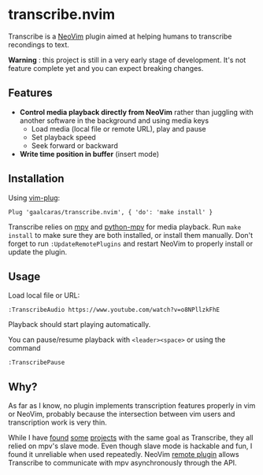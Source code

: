 # transcribe.nvim

Transcribe is a [NeoVim](https://neovim.io/) plugin aimed at helping humans to transcribe recondings to text.

**Warning** : this project is still in a very early stage of development. It's not feature complete yet and you can expect breaking changes.

## Features

+ **Control media playback directly from NeoVim** rather than juggling with another software in the background and using media keys
  * Load media (local file or remote URL), play and pause
  * Set playback speed
  * Seek forward or backward
+ **Write time position in buffer** (insert mode)

## Installation

Using [vim-plug](https://github.com/junegunn/vim-plug):

```vim
Plug 'gaalcaras/transcribe.nvim', { 'do': 'make install' }
```

Transcribe relies on [mpv](https://mpv.io/) and [python-mpv](https://github.com/jaseg/python-mpv) for media playback. Run `make install` to make sure they are both installed, or install them manually. Don't forget to run `:UpdateRemotePlugins` and restart NeoVim to properly install or update the plugin.

## Usage

Load local file or URL:

```vim
:TranscribeAudio https://www.youtube.com/watch?v=o8NPllzkFhE
```

Playback should start playing automatically.

You can pause/resume playback with `<leader><space>` or using the command

```vim
:TranscribePause
```

## Why?

As far as I know, no plugin implements transcription features properly in vim or NeoVim, probably because the intersection between vim users and transcription work is very thin.

While I have [found](https://github.com/htdebeer/scripts/blob/master/transcribe.vim) [some](https://github.com/AndrewRadev/subtitles.vim) [projects](http://www.mentadreams.com/2012/07/how-to-transcribe-using-vim/) with the same goal as Transcribe, they all relied on mpv's slave mode.
Even though slave mode is hackable and fun, I found it unreliable when used repeatedly.
NeoVim [remote plugin](https://neovim.io/doc/user/remote_plugin.html) allows Transcribe to communicate with mpv asynchronously through the API.
